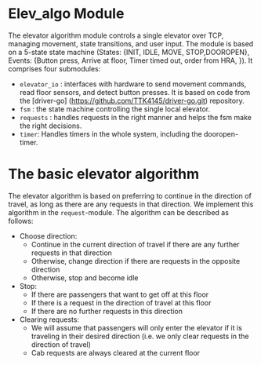 
Elev_algo Module
================
The elevator algorithm module controls a single elevator over TCP, managing movement, state transitions, and user input. The module is based on a 5-state state machine (States: {INIT, IDLE, MOVE, STOP,DOOROPEN}, Events: {Button press, Arrive at floor, Timer timed out, order from HRA, }). It comprises four submodules:
  - `elevator_io` : interfaces with hardware to send movement commands, read floor sensors, and detect button presses. It is based on code from the [driver-go] (https://github.com/TTK4145/driver-go.git) repository.
  - `fsm` : the state machine controlling the single local elevator. 
  - `requests`  : handles requests in the right manner and helps the fsm make the right decisions.
  - `timer`: Handles timers in the whole system, including the dooropen-timer.


The basic elevator algorithm
============================

The elevator algorithm is based on preferring to continue in the direction of travel, as long as there are any requests in that direction. We implement this algorithm in the `request`-module. The algorithm can be described as follows:
 - Choose direction:
   - Continue in the current direction of travel if there are any further requests in that direction
   - Otherwise, change direction if there are requests in the opposite direction
   - Otherwise, stop and become idle
 - Stop:
   - If there are passengers that want to get off at this floor
   - If there is a request in the direction of travel at this floor 
   - If there are no further requests in this direction
 - Clearing requests:  
   - We will assume that passengers will only enter the elevator if it is traveling in their desired direction (i.e. we only clear requests in the direction of travel) 
   - Cab requests are always cleared at the current floor






